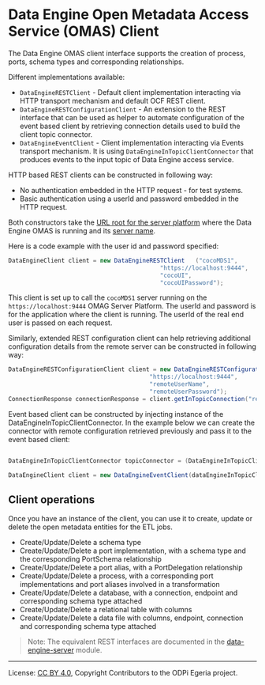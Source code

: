 <!-- SPDX-License-Identifier: CC-BY-4.0 -->
<!-- Copyright Contributors to the ODPi Egeria project.  -->

# Data Engine Open Metadata Access Service (OMAS) Client


The Data Engine OMAS client interface supports the creation of process, ports, schema types and corresponding relationships.

Different implementations available:

* `DataEngineRESTClient` - Default client implementation interacting via HTTP transport mechanism and default OCF REST client.
* `DataEngineRESTConfigurationClient` - An extension to the REST interface that can be used as helper to automate configuration of the event based client by retrieving connection details used to build the client topic connector.
* `DataEngineEventClient` - Client implementation interacting via Events transport mechanism. It is using `DataEngineInTopicClientConnector` that produces events to the input topic of Data Engine access service.


HTTP based REST clients can be constructed in following way:

* No authentication embedded in the HTTP request - for test systems.
* Basic authentication using a userId and password embedded in the HTTP request.

Both constructors take the [URL root for the server platform](../../../../../docs/concepts/client-server/omas-server-url-root.md)
where the Data Engine OMAS is running and its [server name](../../../../../docs/concepts/client-server/omas-server-name.md).

Here is a code example with the user id and password specified:

```java
DataEngineClient client = new DataEngineRESTClient   ("cocoMDS1",
                                           "https://localhost:9444",
                                           "cocoUI",
                                           "cocoUIPassword");

```
This client is set up to call the `cocoMDS1` server running on the `https://localhost:9444`
OMAG Server Platform.  The userId and password is for the application
where the client is running.  The userId of the real end user is passed
on each request.

Similarly, extended REST configuration client can help retrieving additional configuration details from the remote server can be constructed in following way:

```java
DataEngineRESTConfigurationClient client = new DataEngineRESTConfigurationClient("remoteServerName",
                                        "https://localhost:9444",
                                        "remoteUserName",
                                        "remoteUserPassword");
ConnectionResponse connectionResponse = client.getInTopicConnection("remoteServerName","remoteUserName");
```

Event based client can be constructed by injecting instance of the DataEngineInTopicClientConnector.
In the example below we can create the connector with remote configuration retrieved previously and pass it to the event based client:

```java

DataEngineInTopicClientConnector topicConnector = (DataEngineInTopicClientConnector) connectorBroker.getConnector(connectionResponse.getConnection());

DataEngineClient client = new DataEngineEventClient(dataEngineInTopicClientConnector);
```

## Client operations

Once you have an instance of the client, you can use it to create, update or delete the open metadata entities for the ETL jobs.

* Create/Update/Delete a schema type
* Create/Update/Delete a port implementation, with a schema type and the corresponding PortSchema relationship
* Create/Update/Delete a port alias, with a PortDelegation relationship
* Create/Update/Delete a process, with a corresponding port implementations and port aliases involved in a transformation
* Create/Update/Delete a database, with a connection, endpoint and corresponding schema type attached
* Create/Update/Delete a relational table with columns
* Create/Update/Delete a data file with columns, endpoint, connection and corresponding schema type attached
 

> Note: The equivalent REST interfaces are documented in the
[data-engine-server](../../../../data-engine-server/README.md)
module.

----
License: [CC BY 4.0](https://creativecommons.org/licenses/by/4.0/),
Copyright Contributors to the ODPi Egeria project.
